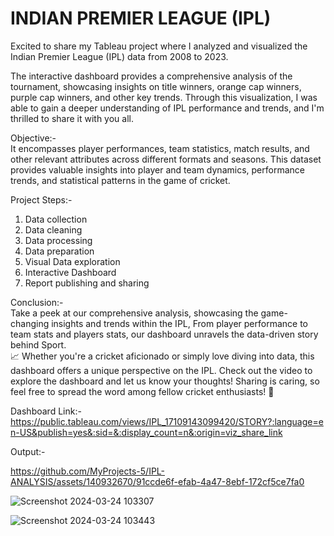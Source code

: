 # INDIAN PREMIER LEAGUE (IPL) 
Excited to share my Tableau project where I analyzed and visualized the Indian Premier League (IPL) data from 2008 to 2023.

The interactive dashboard provides a comprehensive analysis of the tournament, showcasing insights on title winners, orange cap winners, purple cap winners, and other key trends. Through this visualization, I was able to gain a deeper understanding of IPL performance and trends, and I'm thrilled to share it with you all.

Objective:-       
It encompasses player performances, team statistics, match results, and other relevant attributes across different formats and seasons. This dataset provides valuable insights into player and team dynamics, performance trends, and statistical patterns in the game of cricket.

Project Steps:-  
1) Data collection
2) Data cleaning
3) Data processing
4) Data preparation
5) Visual Data exploration
6) Interactive Dashboard
7) Report publishing and sharing 



Conclusion:-       
Take a peek at our comprehensive analysis, showcasing the game-changing insights and trends within the IPL, From player performance to team stats and players stats, our dashboard unravels the data-driven story behind Sport.         
📈 Whether you're a cricket aficionado or simply love diving into data, this dashboard offers a unique perspective on the IPL. Check out the video to explore the dashboard and let us know your thoughts! Sharing is caring, so feel free to spread the word among fellow cricket enthusiasts! 🌟

Dashboard Link:-
https://public.tableau.com/views/IPL_17109143099420/STORY?:language=en-US&publish=yes&:sid=&:display_count=n&:origin=viz_share_link 

Output:-


https://github.com/MyProjects-5/IPL-ANALYSIS/assets/140932670/91ccde6f-efab-4a47-8ebf-172cf5ce7fa0

![Screenshot 2024-03-24 103307](https://github.com/MyProjects-5/IPL-ANALYSIS/assets/140932670/0d3eed3c-7527-4bad-ae33-4afccae66a64)

![Screenshot 2024-03-24 103443](https://github.com/MyProjects-5/IPL-ANALYSIS/assets/140932670/f9550eb0-2980-4c2c-9c29-6c2272975833)


